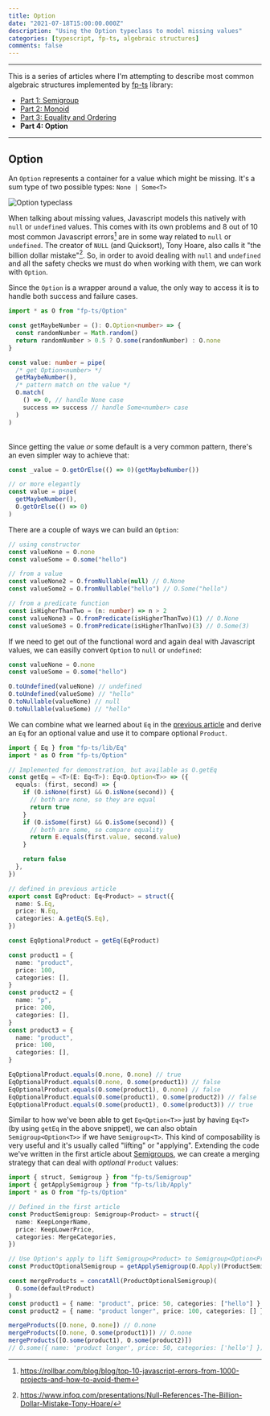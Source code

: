 ```yaml
---
title: Option
date: "2021-07-18T15:00:00.000Z"
description: "Using the Option typeclass to model missing values"
categories: [typescript, fp-ts, algebraic structures]
comments: false
---
```


---

This is a series of articles where I'm attempting to describe most common algebraic structures implemented by [fp-ts](https://github.com/gcanti/fp-ts) library:

- [Part 1: Semigroup](/semigroup)
- [Part 2: Monoid](/monoid)
- [Part 3: Equality and Ordering](/equality-and-ordering)
- **Part 4: Option**

---

## Option

An `Option` represents a container for a value which might be missing. It's a sum type of two possible types: `None | Some<T>`

![Option typeclass](/images/option.png)

When talking about missing values, Javascript models this natively with `null` or `undefined` values. This comes with its own problems and 8 out of 10 most common Javascript errors[^1] are in some way related to `null` or `undefined`. The creator of `NULL` (and Quicksort), Tony Hoare, also calls it "the billion dollar mistake"[^2]. So, in order to avoid dealing with `null` and `undefined` and all the safety checks we must do when working with them, we can work with `Option`.

Since the `Option` is a wrapper around a value, the only way to access it is to handle both success and failure cases.

```ts
import * as O from "fp-ts/Option"

const getMaybeNumber = (): O.Option<number> => {
  const randomNumber = Math.random()
  return randomNumber > 0.5 ? O.some(randomNumber) : O.none
}

const value: number = pipe(
  /* get Option<number> */
  getMaybeNumber(),
  /* pattern match on the value */
  O.match(
    () => 0, // handle None case
    success => success // handle Some<number> case
  )
)
```

\
Since getting the value _or_ some default is a very common pattern, there's an even simpler way to achieve that:

```ts
const _value = O.getOrElse(() => 0)(getMaybeNumber())

// or more elegantly
const value = pipe(
  getMaybeNumber(),
  O.getOrElse(() => 0)
)
```

There are a couple of ways we can build an `Option`:

```ts
// using constructor
const valueNone = O.none
const valueSome = O.some("hello")

// from a value
const valueNone2 = O.fromNullable(null) // O.None
const valueSome2 = O.fromNullable("hello") // O.Some("hello")

// from a predicate function
const isHigherThanTwo = (n: number) => n > 2
const valueNone3 = O.fromPredicate(isHigherThanTwo)(1) // O.None
const valueSome3 = O.fromPredicate(isHigherThanTwo)(3) // O.Some(3)
```

If we need to get out of the functional word and again deal with Javascript values, we can easilly convert `Option` to `null` or `undefined`:

```ts
const valueNone = O.none
const valueSome = O.some("hello")

O.toUndefined(valueNone) // undefined
O.toUndefined(valueSome) // "hello"
O.toNullable(valueNone) // null
O.toNullable(valueSome) // "hello"
```

We can combine what we learned about `Eq` in the [previous article](/equality-and-ordering) and derive an `Eq` for an optional value and use it to compare optional `Product`.

```ts
import { Eq } from "fp-ts/lib/Eq"
import * as O from "fp-ts/Option"

// Implemented for demonstration, but available as O.getEq
const getEq = <T>(E: Eq<T>): Eq<O.Option<T>> => ({
  equals: (first, second) => {
    if (O.isNone(first) && O.isNone(second)) {
      // both are none, so they are equal
      return true
    }
    if (O.isSome(first) && O.isSome(second)) {
      // both are some, so compare equality
      return E.equals(first.value, second.value)
    }

    return false
  },
})

// defined in previous article
export const EqProduct: Eq<Product> = struct({
  name: S.Eq,
  price: N.Eq,
  categories: A.getEq(S.Eq),
})

const EqOptionalProduct = getEq(EqProduct)

const product1 = {
  name: "product",
  price: 100,
  categories: [],
}
const product2 = {
  name: "p",
  price: 200,
  categories: [],
}
const product3 = {
  name: "product",
  price: 100,
  categories: [],
}

EqOptionalProduct.equals(O.none, O.none) // true
EqOptionalProduct.equals(O.none, O.some(product1)) // false
EqOptionalProduct.equals(O.some(product1), O.none) // false
EqOptionalProduct.equals(O.some(product1), O.some(product2)) // false
EqOptionalProduct.equals(O.some(product1), O.some(product3)) // true
```

Similar to how we've been able to get `Eq<Option<T>>` just by having `Eq<T>` (by using `getEq` in the above snippet), we can also obtain `Semigroup<Option<T>>` if we have `Semigroup<T>`. This kind of composability is very useful and it's usually called "lifting" or "applying". Extending the code we've written in the first article about [Semigroups](/semigroup), we can create a merging strategy that can deal with _optional_ `Product` values:

```ts
import { struct, Semigroup } from "fp-ts/Semigroup"
import { getApplySemigroup } from "fp-ts/lib/Apply"
import * as O from "fp-ts/Option"

// Defined in the first article
const ProductSemigroup: Semigroup<Product> = struct({
  name: KeepLongerName,
  price: KeepLowerPrice,
  categories: MergeCategories,
})

// Use Option's apply to lift Semigroup<Product> to Semigroup<Option<Product>>
const ProductOptionalSemigroup = getApplySemigroup(O.Apply)(ProductSemigroup)

const mergeProducts = concatAll(ProductOptionalSemigroup)(
  O.some(defaultProduct)
)
const product1 = { name: "product", price: 50, categories: ["hello"] }
const product2 = { name: "product longer", price: 100, categories: [] }

mergeProducts([O.none, O.none]) // O.none
mergeProducts([O.none, O.some(product1)]) // O.none
mergeProducts([O.some(product1), O.some(product2)])
// O.some({ name: 'product longer', price: 50, categories: ['hello'] })
```

[^1]: https://rollbar.com/blog/blog/top-10-javascript-errors-from-1000-projects-and-how-to-avoid-them
[^2]: https://www.infoq.com/presentations/Null-References-The-Billion-Dollar-Mistake-Tony-Hoare/
